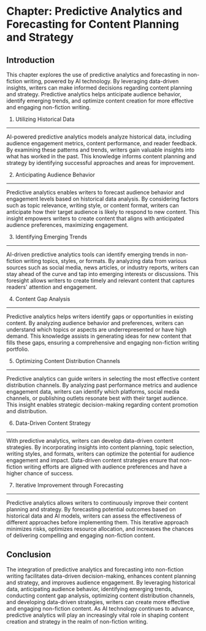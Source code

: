 Chapter: Predictive Analytics and Forecasting for Content Planning and Strategy
===============================================================================

Introduction
------------

This chapter explores the use of predictive analytics and forecasting in non-fiction writing, powered by AI technology. By leveraging data-driven insights, writers can make informed decisions regarding content planning and strategy. Predictive analytics helps anticipate audience behavior, identify emerging trends, and optimize content creation for more effective and engaging non-fiction writing.

1. Utilizing Historical Data
----------------------------

AI-powered predictive analytics models analyze historical data, including audience engagement metrics, content performance, and reader feedback. By examining these patterns and trends, writers gain valuable insights into what has worked in the past. This knowledge informs content planning and strategy by identifying successful approaches and areas for improvement.

2. Anticipating Audience Behavior
---------------------------------

Predictive analytics enables writers to forecast audience behavior and engagement levels based on historical data analysis. By considering factors such as topic relevance, writing style, or content format, writers can anticipate how their target audience is likely to respond to new content. This insight empowers writers to create content that aligns with anticipated audience preferences, maximizing engagement.

3. Identifying Emerging Trends
------------------------------

AI-driven predictive analytics tools can identify emerging trends in non-fiction writing topics, styles, or formats. By analyzing data from various sources such as social media, news articles, or industry reports, writers can stay ahead of the curve and tap into emerging interests or discussions. This foresight allows writers to create timely and relevant content that captures readers' attention and engagement.

4. Content Gap Analysis
-----------------------

Predictive analytics helps writers identify gaps or opportunities in existing content. By analyzing audience behavior and preferences, writers can understand which topics or aspects are underrepresented or have high demand. This knowledge assists in generating ideas for new content that fills these gaps, ensuring a comprehensive and engaging non-fiction writing portfolio.

5. Optimizing Content Distribution Channels
-------------------------------------------

Predictive analytics can guide writers in selecting the most effective content distribution channels. By analyzing past performance metrics and audience engagement data, writers can identify which platforms, social media channels, or publishing outlets resonate best with their target audience. This insight enables strategic decision-making regarding content promotion and distribution.

6. Data-Driven Content Strategy
-------------------------------

With predictive analytics, writers can develop data-driven content strategies. By incorporating insights into content planning, topic selection, writing styles, and formats, writers can optimize the potential for audience engagement and impact. Data-driven content strategies ensure that non-fiction writing efforts are aligned with audience preferences and have a higher chance of success.

7. Iterative Improvement through Forecasting
--------------------------------------------

Predictive analytics allows writers to continuously improve their content planning and strategy. By forecasting potential outcomes based on historical data and AI models, writers can assess the effectiveness of different approaches before implementing them. This iterative approach minimizes risks, optimizes resource allocation, and increases the chances of delivering compelling and engaging non-fiction content.

Conclusion
----------

The integration of predictive analytics and forecasting into non-fiction writing facilitates data-driven decision-making, enhances content planning and strategy, and improves audience engagement. By leveraging historical data, anticipating audience behavior, identifying emerging trends, conducting content gap analysis, optimizing content distribution channels, and developing data-driven strategies, writers can create more effective and engaging non-fiction content. As AI technology continues to advance, predictive analytics will play an increasingly vital role in shaping content creation and strategy in the realm of non-fiction writing.
